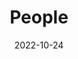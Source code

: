---
title: People
date: 2022-10-24

type: landing

sections:
  - block: people
    content:
      title: Meet the Team
      # Choose which groups/teams of users to display.
      #   Edit `user_groups` in each user's profile to add them to one or more of these groups.
      user_groups:
          - Members
          - Collaborator
          - Selected Fans
      sort_by: Params.last_name
      sort_ascending: true
    design:
      show_interests: false
      show_role: true
      show_social: true
---